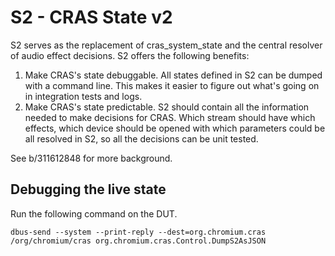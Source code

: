# S2 - CRAS State v2

S2 serves as the replacement of cras_system_state and the central resolver
of audio effect decisions. S2 offers the following benefits:

1.  Make CRAS's state debuggable. All states defined in S2 can be dumped
    with a command line. This makes it easier to figure out what's going on
    in integration tests and logs.
2.  Make CRAS's state predictable. S2 should contain all the information needed
    to make decisions for CRAS. Which stream should have which effects, which
    device should be opened with which parameters could be all resolved in S2,
    so all the decisions can be unit tested.

See b/311612848 for more background.

## Debugging the live state

Run the following command on the DUT.

```
dbus-send --system --print-reply --dest=org.chromium.cras /org/chromium/cras org.chromium.cras.Control.DumpS2AsJSON
```
